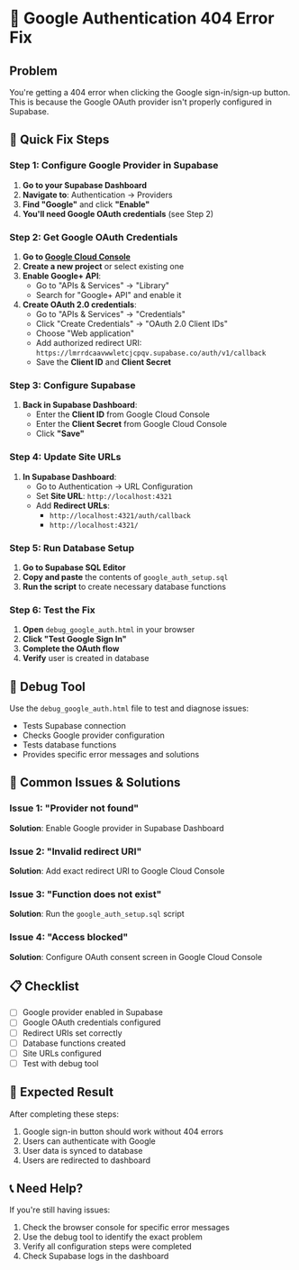 # 🚨 Google Authentication 404 Error Fix

## Problem
You're getting a 404 error when clicking the Google sign-in/sign-up button. This is because the Google OAuth provider isn't properly configured in Supabase.

## 🔧 Quick Fix Steps

### Step 1: Configure Google Provider in Supabase
1. **Go to your Supabase Dashboard**
2. **Navigate to**: Authentication → Providers
3. **Find "Google"** and click **"Enable"**
4. **You'll need Google OAuth credentials** (see Step 2)

### Step 2: Get Google OAuth Credentials
1. **Go to [Google Cloud Console](https://console.cloud.google.com/)**
2. **Create a new project** or select existing one
3. **Enable Google+ API**:
   - Go to "APIs & Services" → "Library"
   - Search for "Google+ API" and enable it
4. **Create OAuth 2.0 credentials**:
   - Go to "APIs & Services" → "Credentials"
   - Click "Create Credentials" → "OAuth 2.0 Client IDs"
   - Choose "Web application"
   - Add authorized redirect URI: `https://lmrrdcaavwwletcjcpqv.supabase.co/auth/v1/callback`
   - Save the **Client ID** and **Client Secret**

### Step 3: Configure Supabase
1. **Back in Supabase Dashboard**:
   - Enter the **Client ID** from Google Cloud Console
   - Enter the **Client Secret** from Google Cloud Console
   - Click **"Save"**

### Step 4: Update Site URLs
1. **In Supabase Dashboard**:
   - Go to Authentication → URL Configuration
   - Set **Site URL**: `http://localhost:4321`
   - Add **Redirect URLs**:
     - `http://localhost:4321/auth/callback`
     - `http://localhost:4321/`

### Step 5: Run Database Setup
1. **Go to Supabase SQL Editor**
2. **Copy and paste** the contents of `google_auth_setup.sql`
3. **Run the script** to create necessary database functions

### Step 6: Test the Fix
1. **Open** `debug_google_auth.html` in your browser
2. **Click "Test Google Sign In"**
3. **Complete the OAuth flow**
4. **Verify** user is created in database

## 🧪 Debug Tool
Use the `debug_google_auth.html` file to test and diagnose issues:
- Tests Supabase connection
- Checks Google provider configuration
- Tests database functions
- Provides specific error messages and solutions

## 🚨 Common Issues & Solutions

### Issue 1: "Provider not found"
**Solution**: Enable Google provider in Supabase Dashboard

### Issue 2: "Invalid redirect URI"
**Solution**: Add exact redirect URI to Google Cloud Console

### Issue 3: "Function does not exist"
**Solution**: Run the `google_auth_setup.sql` script

### Issue 4: "Access blocked"
**Solution**: Configure OAuth consent screen in Google Cloud Console

## 📋 Checklist
- [ ] Google provider enabled in Supabase
- [ ] Google OAuth credentials configured
- [ ] Redirect URIs set correctly
- [ ] Database functions created
- [ ] Site URLs configured
- [ ] Test with debug tool

## 🎯 Expected Result
After completing these steps:
1. Google sign-in button should work without 404 errors
2. Users can authenticate with Google
3. User data is synced to database
4. Users are redirected to dashboard

## 📞 Need Help?
If you're still having issues:
1. Check the browser console for specific error messages
2. Use the debug tool to identify the exact problem
3. Verify all configuration steps were completed
4. Check Supabase logs in the dashboard
